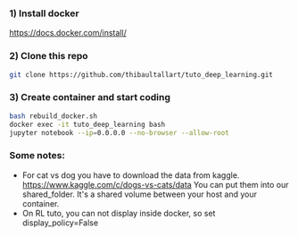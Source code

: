 ### 1) Install docker 
https://docs.docker.com/install/

### 2) Clone this repo
```bash
git clone https://github.com/thibaultallart/tuto_deep_learning.git
```

### 3) Create container and start coding
```bash
bash rebuild_docker.sh
docker exec -it tuto_deep_learning bash
jupyter notebook --ip=0.0.0.0 --no-browser --allow-root
```




### Some notes:
- For cat vs dog you have to download the data from kaggle. https://www.kaggle.com/c/dogs-vs-cats/data
You can put them into our shared_folder. It's a shared volume between your host and your container.
- On RL tuto, you can not display inside docker, so set display_policy=False
